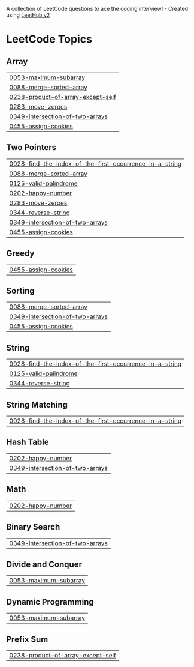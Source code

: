 A collection of LeetCode questions to ace the coding interview! - Created using [LeetHub v2](https://github.com/arunbhardwaj/LeetHub-2.0)
<!---LeetCode Topics Start-->
# LeetCode Topics
## Array
|  |
| ------- |
| [0053-maximum-subarray](https://github.com/Prakathie20/Leetcode/tree/master/0053-maximum-subarray) |
| [0088-merge-sorted-array](https://github.com/Prakathie20/Leetcode/tree/master/0088-merge-sorted-array) |
| [0238-product-of-array-except-self](https://github.com/Prakathie20/Leetcode/tree/master/0238-product-of-array-except-self) |
| [0283-move-zeroes](https://github.com/Prakathie20/Leetcode/tree/master/0283-move-zeroes) |
| [0349-intersection-of-two-arrays](https://github.com/Prakathie20/Leetcode/tree/master/0349-intersection-of-two-arrays) |
| [0455-assign-cookies](https://github.com/Prakathie20/Leetcode/tree/master/0455-assign-cookies) |
## Two Pointers
|  |
| ------- |
| [0028-find-the-index-of-the-first-occurrence-in-a-string](https://github.com/Prakathie20/Leetcode/tree/master/0028-find-the-index-of-the-first-occurrence-in-a-string) |
| [0088-merge-sorted-array](https://github.com/Prakathie20/Leetcode/tree/master/0088-merge-sorted-array) |
| [0125-valid-palindrome](https://github.com/Prakathie20/Leetcode/tree/master/0125-valid-palindrome) |
| [0202-happy-number](https://github.com/Prakathie20/Leetcode/tree/master/0202-happy-number) |
| [0283-move-zeroes](https://github.com/Prakathie20/Leetcode/tree/master/0283-move-zeroes) |
| [0344-reverse-string](https://github.com/Prakathie20/Leetcode/tree/master/0344-reverse-string) |
| [0349-intersection-of-two-arrays](https://github.com/Prakathie20/Leetcode/tree/master/0349-intersection-of-two-arrays) |
| [0455-assign-cookies](https://github.com/Prakathie20/Leetcode/tree/master/0455-assign-cookies) |
## Greedy
|  |
| ------- |
| [0455-assign-cookies](https://github.com/Prakathie20/Leetcode/tree/master/0455-assign-cookies) |
## Sorting
|  |
| ------- |
| [0088-merge-sorted-array](https://github.com/Prakathie20/Leetcode/tree/master/0088-merge-sorted-array) |
| [0349-intersection-of-two-arrays](https://github.com/Prakathie20/Leetcode/tree/master/0349-intersection-of-two-arrays) |
| [0455-assign-cookies](https://github.com/Prakathie20/Leetcode/tree/master/0455-assign-cookies) |
## String
|  |
| ------- |
| [0028-find-the-index-of-the-first-occurrence-in-a-string](https://github.com/Prakathie20/Leetcode/tree/master/0028-find-the-index-of-the-first-occurrence-in-a-string) |
| [0125-valid-palindrome](https://github.com/Prakathie20/Leetcode/tree/master/0125-valid-palindrome) |
| [0344-reverse-string](https://github.com/Prakathie20/Leetcode/tree/master/0344-reverse-string) |
## String Matching
|  |
| ------- |
| [0028-find-the-index-of-the-first-occurrence-in-a-string](https://github.com/Prakathie20/Leetcode/tree/master/0028-find-the-index-of-the-first-occurrence-in-a-string) |
## Hash Table
|  |
| ------- |
| [0202-happy-number](https://github.com/Prakathie20/Leetcode/tree/master/0202-happy-number) |
| [0349-intersection-of-two-arrays](https://github.com/Prakathie20/Leetcode/tree/master/0349-intersection-of-two-arrays) |
## Math
|  |
| ------- |
| [0202-happy-number](https://github.com/Prakathie20/Leetcode/tree/master/0202-happy-number) |
## Binary Search
|  |
| ------- |
| [0349-intersection-of-two-arrays](https://github.com/Prakathie20/Leetcode/tree/master/0349-intersection-of-two-arrays) |
## Divide and Conquer
|  |
| ------- |
| [0053-maximum-subarray](https://github.com/Prakathie20/Leetcode/tree/master/0053-maximum-subarray) |
## Dynamic Programming
|  |
| ------- |
| [0053-maximum-subarray](https://github.com/Prakathie20/Leetcode/tree/master/0053-maximum-subarray) |
## Prefix Sum
|  |
| ------- |
| [0238-product-of-array-except-self](https://github.com/Prakathie20/Leetcode/tree/master/0238-product-of-array-except-self) |
<!---LeetCode Topics End-->